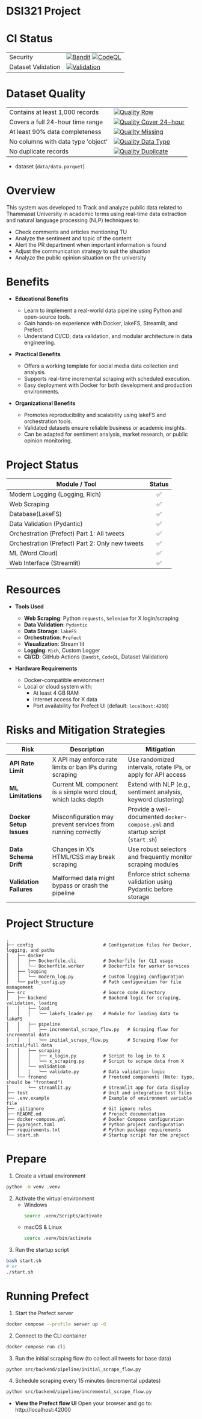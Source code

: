 # DSI321 Project
# CI Status
|  | |
| - | :- |
| Security | [![Bandit](https://github.com/Thanaraklee/dsi321_2025/actions/workflows/bandit.yml/badge.svg?branch=main)](https://github.com/Thanaraklee/dsi321_2025/actions/workflows/bandit.yml) [![CodeQL](https://github.com/Thanaraklee/dsi321_2025/actions/workflows/github-code-scanning/codeql/badge.svg)](https://github.com/Thanaraklee/dsi321_2025/actions/workflows/github-code-scanning/codeql) |
| Dataset Validation | [![Validation](https://github.com/Thanaraklee/dsi321_2025/actions/workflows/validation.yml/badge.svg)](https://github.com/Thanaraklee/dsi321_2025/actions/workflows/validation.yml) |

# Dataset Quality
| | |
| - | :- |
| Contains at least 1,000 records | [![Quality Row](https://github.com/Thanaraklee/dsi321_2025/actions/workflows/qa_row.yml/badge.svg)](https://github.com/Thanaraklee/dsi321_2025/actions/workflows/qa_row.yml) |
| Covers a full 24-hour time range | [![Quality Cover 24-hour](https://github.com/Thanaraklee/dsi321_2025/actions/workflows/qa_time.yml/badge.svg)](https://github.com/Thanaraklee/dsi321_2025/actions/workflows/qa_time.yml) |
| At least 90% data completeness | [![Quality Missing](https://github.com/Thanaraklee/dsi321_2025/actions/workflows/qa_missing.yml/badge.svg)](https://github.com/Thanaraklee/dsi321_2025/actions/workflows/qa_missing.yml) |
| No columns with data type 'object' | [![Quality Data Type](https://github.com/Thanaraklee/dsi321_2025/actions/workflows/qa_datatype.yml/badge.svg)](https://github.com/Thanaraklee/dsi321_2025/actions/workflows/qa_datatype.yml) |
| No duplicate records | [![Quality Duplicate](https://github.com/Thanaraklee/dsi321_2025/actions/workflows/qa_duplicate.yml/badge.svg)](https://github.com/Thanaraklee/dsi321_2025/actions/workflows/qa_duplicate.yml) |
- dataset (`data/data.parquet`)
# Overview
This system was developed to Track and analyze public data related to Thammasat University in academic terms using real-time data extraction and natural language processing (NLP) techniques to:
- Check comments and articles mentioning TU
- Analyze the sentiment and topic of the content
- Alert the PR department when important information is found
- Adjust the communication strategy to suit the situation
- Analyze the public opinion situation on the university

# Benefits
- **Educational Benefits**
    - Learn to implement a real-world data pipeline using Python and open-source tools.
    - Gain hands-on experience with Docker, lakeFS, Streamlit, and Prefect.
    - Understand CI/CD, data validation, and modular architecture in data engineering.

- **Practical Benefits**
    - Offers a working template for social media data collection and analysis.
    - Supports real-time incremental scraping with scheduled execution.
    - Easy deployment with Docker for both development and production environments.

- **Organizational Benefits**
    - Promotes reproducibility and scalability using lakeFS and orchestration tools.
    - Validated datasets ensure reliable business or academic insights.
    - Can be adapted for sentiment analysis, market research, or public opinion monitoring.

# Project Status
| Module / Tool | Status |
| - | :-: |
| Modern Logging (Logging, Rich) | ✅ |
| Web Scraping |✅|
| Database(LakeFS) | ✅ |
| Data Validation (Pydantic) | ✅ |
| Orchestration (Prefect) Part 1: All tweets|✅|
| Orchestration (Prefect) Part 2: Only new tweets|✅|
| ML (Word Cloud)|✅|
| Web Interface (Streamlit) |✅|

# Resources
- **Tools Used**
    - **Web Scraping**: Python `requests`, `Selenium` for X login/scraping
    - **Data Validation**: `Pydantic`
    - **Data Storage**: `lakeFS`
    - **Orchestration**: `Prefect`
    - **Visualization**: Stream`lit
    - **Logging**: `Rich`, Custom Logger
    - **CI/CD**: GitHub Actions (`Bandit`, `CodeQL`, Dataset Validation)

- **Hardware Requirements**
    - Docker-compatible environment
    - Local or cloud system with:
        - At least 4 GB RAM
        - Internet access for X data
        - Port availability for Prefect UI (default: `localhost:4200`)

# Risks and Mitigation Strategies
|**Risk**|**Description**|**Mitigation**|
|-|-|-|
|**API Rate Limit**| X API may enforce rate limits or ban IPs during scraping| Use randomized intervals, rotate IPs, or apply for API access|
|**ML Limitations**| Current ML component is a simple word cloud, which lacks depth | Extend with NLP (e.g., sentiment analysis, keyword clustering)|
|**Docker Setup Issues**| Misconfiguration may prevent services from running correctly   | Provide a well-documented `docker-compose.yml` and startup script (`start.sh`) |
|**Data Schema Drift**| Changes in X’s HTML/CSS may break scraping| Use robust selectors and frequently monitor scraping modules|
|**Validation Failures**| Malformed data might bypass or crash the pipeline| Enforce strict schema validation using Pydantic before storage|


# Project Structure
```
.
├── config                          # Configuration files for Docker, logging, and paths
│   ├── docker                        
│   │   ├── Dockerfile.cli          # Dockerfile for CLI usage
│   │   └── Dockerfile.worker       # Dockerfile for worker services
│   ├── logging
│   │   └── modern_log.py           # Custom logging configuration
│   └── path_config.py              # Path configuration for file management
├── src                             # Source code directory
│   ├── backend                     # Backend logic for scraping, validation, loading
│   │   ├── load
│   │   │   └── lakefs_loader.py    # Module for loading data to lakeFS
│   │   ├── pipeline
│   │   │   ├── incremental_scrape_flow.py   # Scraping flow for incremental data
│   │   │   └── initial_scrape_flow.py       # Scraping flow for initial/full data
│   │   ├── scraping
│   │   │   ├── x_login.py          # Script to log in to X 
│   │   │   └── x_scraping.py       # Script to scrape data from X
│   │   └── validation
│   │   │   └── validate.py         # Data validation logic
│   └── fronend                     # Frontend components (Note: typo, should be "frontend")
│       └── streamlit.py            # Streamlit app for data display
├── test                            # Unit and integration test files
├── .env.example                    # Example of environment variable file
├── .gitignore                      # Git ignore rules
├── README.md                       # Project documentation
├── docker-compose.yml              # Docker Compose configuration
├── pyproject.toml                  # Python project configuration
├── requirements.txt                # Python package requirements
└── start.sh                        # Startup script for the project
```



# Prepare
1. Create a virtual environment
```bash
python -m venv .venv
```
2. Activate the virtual environment
    - Windows
        ```bash
        source .venv/Scripts/activate
        ```
    - macOS & Linux
        ```bash
        source .venv/bin/activate
        ```
3. Run the startup script
```bash
bash start.sh
# or
./start.sh
```

# Running Prefect
1. Start the Prefect server
```bash
docker compose --profile server up -d
```
2. Connect to the CLI container
```bash
docker compose run cli
```
3. Run the initial scraping flow (to collect all tweets for base data)
```bash
python src/backend/pipeline/initial_scrape_flow.py
```
4. Schedule scraping every 15 minutes (incremental updates)
```bash
python src/backend/pipeline/incremental_scrape_flow.py
```
- **View the Prefect flow UI**
Open your browser and go to: http://localhost:42000 
